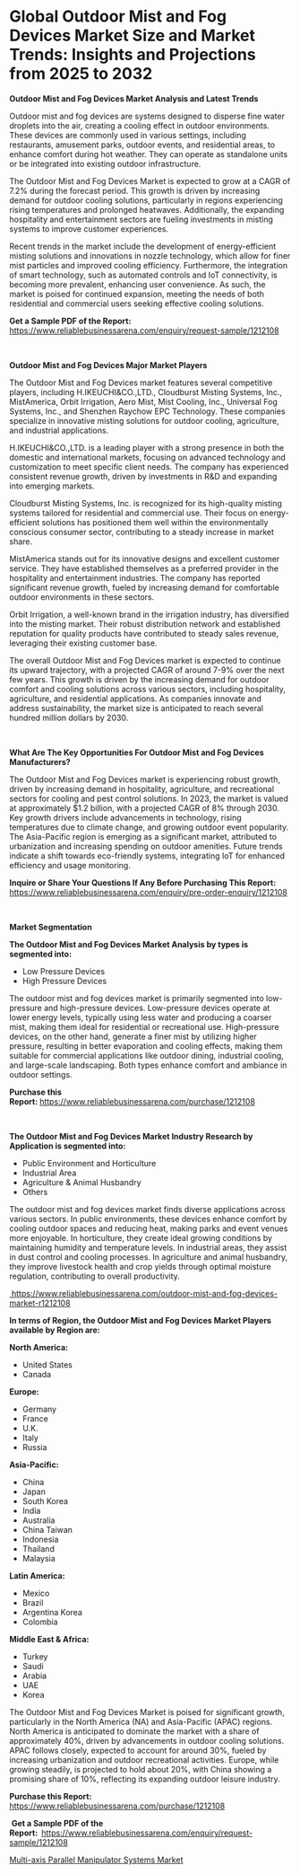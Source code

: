 <p><h1>Global Outdoor Mist and Fog Devices Market Size and Market Trends: Insights and Projections from 2025 to 2032</h1></p><p><strong>Outdoor Mist and Fog Devices Market Analysis and Latest Trends</strong></p>
<p><p>Outdoor mist and fog devices are systems designed to disperse fine water droplets into the air, creating a cooling effect in outdoor environments. These devices are commonly used in various settings, including restaurants, amusement parks, outdoor events, and residential areas, to enhance comfort during hot weather. They can operate as standalone units or be integrated into existing outdoor infrastructure.</p><p>The Outdoor Mist and Fog Devices Market is expected to grow at a CAGR of 7.2% during the forecast period. This growth is driven by increasing demand for outdoor cooling solutions, particularly in regions experiencing rising temperatures and prolonged heatwaves. Additionally, the expanding hospitality and entertainment sectors are fueling investments in misting systems to improve customer experiences. </p><p>Recent trends in the market include the development of energy-efficient misting solutions and innovations in nozzle technology, which allow for finer mist particles and improved cooling efficiency. Furthermore, the integration of smart technology, such as automated controls and IoT connectivity, is becoming more prevalent, enhancing user convenience. As such, the market is poised for continued expansion, meeting the needs of both residential and commercial users seeking effective cooling solutions.</p></p>
<p><strong>Get a Sample PDF of the Report:&nbsp;</strong> <a href="https://www.reliablebusinessarena.com/enquiry/request-sample/1212108?utm_campaign=2988&utm_medium=2&utm_source=Github&utm_content=ia&utm_term=24032025&utm_id=outdoor-mist-and-fog-devices">https://www.reliablebusinessarena.com/enquiry/request-sample/1212108</a></p>
<p>&nbsp;</p>
<p><strong>Outdoor Mist and Fog Devices Major Market Players</strong></p>
<p><p>The Outdoor Mist and Fog Devices market features several competitive players, including H.IKEUCHI&CO.,LTD., Cloudburst Misting Systems, Inc., MistAmerica, Orbit Irrigation, Aero Mist, Mist Cooling, Inc., Universal Fog Systems, Inc., and Shenzhen Raychow EPC Technology. These companies specialize in innovative misting solutions for outdoor cooling, agriculture, and industrial applications.</p><p>H.IKEUCHI&CO.,LTD. is a leading player with a strong presence in both the domestic and international markets, focusing on advanced technology and customization to meet specific client needs. The company has experienced consistent revenue growth, driven by investments in R&D and expanding into emerging markets.</p><p>Cloudburst Misting Systems, Inc. is recognized for its high-quality misting systems tailored for residential and commercial use. Their focus on energy-efficient solutions has positioned them well within the environmentally conscious consumer sector, contributing to a steady increase in market share. </p><p>MistAmerica stands out for its innovative designs and excellent customer service. They have established themselves as a preferred provider in the hospitality and entertainment industries. The company has reported significant revenue growth, fueled by increasing demand for comfortable outdoor environments in these sectors.</p><p>Orbit Irrigation, a well-known brand in the irrigation industry, has diversified into the misting market. Their robust distribution network and established reputation for quality products have contributed to steady sales revenue, leveraging their existing customer base.</p><p>The overall Outdoor Mist and Fog Devices market is expected to continue its upward trajectory, with a projected CAGR of around 7-9% over the next few years. This growth is driven by the increasing demand for outdoor comfort and cooling solutions across various sectors, including hospitality, agriculture, and residential applications. As companies innovate and address sustainability, the market size is anticipated to reach several hundred million dollars by 2030.</p></p>
<p>&nbsp;</p>
<p><strong>What Are The Key Opportunities For Outdoor Mist and Fog Devices Manufacturers?</strong></p>
<p><p>The Outdoor Mist and Fog Devices market is experiencing robust growth, driven by increasing demand in hospitality, agriculture, and recreational sectors for cooling and pest control solutions. In 2023, the market is valued at approximately $1.2 billion, with a projected CAGR of 8% through 2030. Key growth drivers include advancements in technology, rising temperatures due to climate change, and growing outdoor event popularity. The Asia-Pacific region is emerging as a significant market, attributed to urbanization and increasing spending on outdoor amenities. Future trends indicate a shift towards eco-friendly systems, integrating IoT for enhanced efficiency and usage monitoring.</p></p>
<p><strong>Inquire or Share Your Questions If Any Before Purchasing This Report:</strong> <a href="https://www.reliablebusinessarena.com/enquiry/pre-order-enquiry/1212108?utm_campaign=2988&utm_medium=2&utm_source=Github&utm_content=ia&utm_term=24032025&utm_id=outdoor-mist-and-fog-devices">https://www.reliablebusinessarena.com/enquiry/pre-order-enquiry/1212108</a></p>
<p>&nbsp;</p>
<p><strong>Market Segmentation</strong></p>
<p><strong>The Outdoor Mist and Fog Devices Market Analysis by types is segmented into:</strong></p>
<p><ul><li>Low Pressure Devices</li><li>High Pressure Devices</li></ul></p>
<p><p>The outdoor mist and fog devices market is primarily segmented into low-pressure and high-pressure devices. Low-pressure devices operate at lower energy levels, typically using less water and producing a coarser mist, making them ideal for residential or recreational use. High-pressure devices, on the other hand, generate a finer mist by utilizing higher pressure, resulting in better evaporation and cooling effects, making them suitable for commercial applications like outdoor dining, industrial cooling, and large-scale landscaping. Both types enhance comfort and ambiance in outdoor settings.</p></p>
<p><strong>Purchase this Report:&nbsp;</strong><a href="https://www.reliablebusinessarena.com/purchase/1212108?utm_campaign=2988&utm_medium=2&utm_source=Github&utm_content=ia&utm_term=24032025&utm_id=outdoor-mist-and-fog-devices">https://www.reliablebusinessarena.com/purchase/1212108</a></p>
<p>&nbsp;</p>
<p><strong>The Outdoor Mist and Fog Devices Market Industry Research by Application is segmented into:</strong></p>
<p><ul><li>Public Environment and Horticulture</li><li>Industrial Area</li><li>Agriculture & Animal Husbandry</li><li>Others</li></ul></p>
<p><p>The outdoor mist and fog devices market finds diverse applications across various sectors. In public environments, these devices enhance comfort by cooling outdoor spaces and reducing heat, making parks and event venues more enjoyable. In horticulture, they create ideal growing conditions by maintaining humidity and temperature levels. In industrial areas, they assist in dust control and cooling processes. In agriculture and animal husbandry, they improve livestock health and crop yields through optimal moisture regulation, contributing to overall productivity.</p></p>
<p><a href="https://www.reliablebusinessarena.com/outdoor-mist-and-fog-devices-market-r1212108?utm_campaign=2988&utm_medium=2&utm_source=Github&utm_content=ia&utm_term=24032025&utm_id=outdoor-mist-and-fog-devices">&nbsp;https://www.reliablebusinessarena.com/outdoor-mist-and-fog-devices-market-r1212108</a></p>
<p><strong>In terms of Region, the Outdoor Mist and Fog Devices Market Players available by Region are:</strong></p>
<p>
    <p> <strong> North America: </strong>
        <ul>
            <li>United States</li>
            <li>Canada</li>
        </ul>
        </p> 
    <p> <strong> Europe: </strong>
        <ul>
            <li>Germany</li>
            <li>France</li>
            <li>U.K.</li>
            <li>Italy</li>
            <li>Russia</li>
        </ul>
        </p> 
    <p> <strong> Asia-Pacific: </strong>
        <ul>
            <li>China</li>
            <li>Japan</li>
            <li>South Korea</li>
            <li>India</li>
            <li>Australia</li>
            <li>China Taiwan</li>
            <li>Indonesia</li>
            <li>Thailand</li>
            <li>Malaysia</li>
        </ul>
        </p> 
    <p> <strong> Latin America: </strong>
        <ul>
            <li>Mexico</li>
            <li>Brazil</li>
            <li>Argentina Korea</li>
            <li>Colombia</li>
        </ul>
        </p> 
    <p> <strong> Middle East & Africa: </strong>
        <ul>
            <li>Turkey</li>
            <li>Saudi</li>
            <li>Arabia</li>
            <li>UAE</li>
            <li>Korea</li>
        </ul>
    </p>
    </p>
<p><p>The Outdoor Mist and Fog Devices Market is poised for significant growth, particularly in the North America (NA) and Asia-Pacific (APAC) regions. North America is anticipated to dominate the market with a share of approximately 40%, driven by advancements in outdoor cooling solutions. APAC follows closely, expected to account for around 30%, fueled by increasing urbanization and outdoor recreational activities. Europe, while growing steadily, is projected to hold about 20%, with China showing a promising share of 10%, reflecting its expanding outdoor leisure industry.</p></p>
<p><strong>Purchase this Report: </strong><a href="https://www.reliablebusinessarena.com/purchase/1212108?utm_campaign=2988&utm_medium=2&utm_source=Github&utm_content=ia&utm_term=24032025&utm_id=outdoor-mist-and-fog-devices">https://www.reliablebusinessarena.com/purchase/1212108</a></p>
<p>&nbsp;<strong>Get a Sample PDF of the Report:&nbsp;&nbsp;</strong><a href="https://www.reliablebusinessarena.com/enquiry/request-sample/1212108?utm_campaign=2988&utm_medium=2&utm_source=Github&utm_content=ia&utm_term=24032025&utm_id=outdoor-mist-and-fog-devices">https://www.reliablebusinessarena.com/enquiry/request-sample/1212108</a></p>
<p><strong></strong></p>
<p><p><a href="https://github.com/leijavaagexo/Market-Research-Report-List-1/blob/main/multi-axis-parallel-manipulator-systems-market.md?utm_campaign=2988&utm_medium=2&utm_source=Github&utm_content=ia&utm_term=24032025&utm_id=outdoor-mist-and-fog-devices">Multi-axis Parallel Manipulator Systems Market</a></p></p>